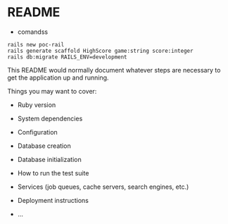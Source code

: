 # README

* comandss
```
rails new poc-rail
rails generate scaffold HighScore game:string score:integer
rails db:migrate RAILS_ENV=development
```

This README would normally document whatever steps are necessary to get the
application up and running.

Things you may want to cover:

* Ruby version

* System dependencies

* Configuration

* Database creation

* Database initialization

* How to run the test suite

* Services (job queues, cache servers, search engines, etc.)

* Deployment instructions

* ...
